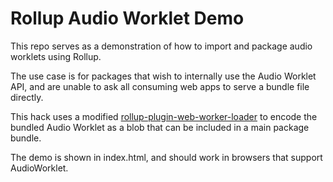 # Rollup Audio Worklet Demo

This repo serves as a demonstration of how to import and package audio worklets using Rollup.

The use case is for packages that wish to internally use the Audio Worklet API, and are unable to ask all consuming web apps to serve a bundle file directly.

This hack uses a modified [rollup-plugin-web-worker-loader] to encode the bundled Audio Worklet as a blob that can be included in a main package bundle.

The demo is shown in index.html, and should work in browsers that support AudioWorklet.

[rollup-plugin-web-worker-loader]: https://www.npmjs.com/package/rollup-plugin-web-worker-loader

